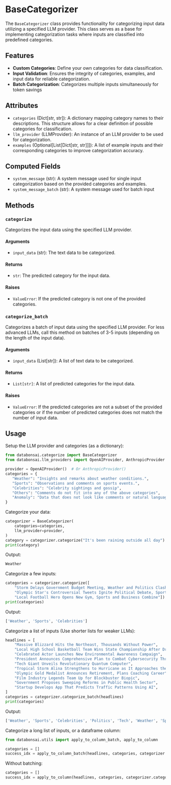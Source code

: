 # BaseCategorizer

The `BaseCategorizer` class provides functionality for categorizing input data
utilizing a specified LLM provider. This class serves as a base for implementing
categorization tasks where inputs are classified into predefined categories.

## Features

-   **Custom Categories**: Define your own categories for data classification.
-   **Input Validation**: Ensures the integrity of categories, examples, and
    input data for reliable categorization.
-   **Batch Categorization**: Categorizes multiple inputs simultaneously for
    token savings

## Attributes

-   `categories` (Dict[str, str]): A dictionary mapping category names to their
    descriptions. This structure allows for a clear definition of possible
    categories for classification.
-   `llm_provider` (LLMProvider): An instance of an LLM provider to be used for
    categorization.
-   `examples` (Optional[List[Dict[str, str]]]): A list of example inputs and
    their corresponding categories to improve categorization accuracy.

## Computed Fields

-   `system_message` (str): A system message used for single input
    categorization based on the provided categories and examples.
-   `system_message_batch` (str): A system message used for batch input

## Methods

### `categorize`

Categorizes the input data using the specified LLM provider.

#### Arguments

-   `input_data` (str): The text data to be categorized.

#### Returns

-   `str`: The predicted category for the input data.

#### Raises

-   `ValueError`: If the predicted category is not one of the provided
    categories.

### `categorize_batch`

Categorizes a batch of input data using the specified LLM provider. For less
advanced LLMs, call this method on batches of 3-5 inputs (depending on the
length of the input data).

#### Arguments

-   `input_data` (List[str]): A list of text data to be categorized.

#### Returns

-   `List[str]`: A list of predicted categories for the input data.

#### Raises

-   `ValueError`: If the predicted categories are not a subset of the provided
    categories or if the number of predicted categories does not match the
    number of input data.

## Usage

Setup the LLM provider and categories (as a dictionary):

```python
from databonsai.categorize import BaseCategorizer
from databonsai.llm_providers import OpenAIProvider, AnthropicProvider

provider = OpenAIProvider()  # Or AnthropicProvider()
categories = {
   "Weather": "Insights and remarks about weather conditions.",
   "Sports": "Observations and comments on sports events.",
   "Celebrities": "Celebrity sightings and gossip",
   "Others": "Comments do not fit into any of the above categories",
   "Anomaly": "Data that does not look like comments or natural language",
}
```

Categorize your data:

```python
categorizer = BaseCategorizer(
    categories=categories,
    llm_provider=provider,
)
category = categorizer.categorize("It's been raining outside all day")
print(category)
```

Output:

```python
Weather
```

Categorize a few inputs:

```python
categories = categorizer.categorize([
    "Storm Delays Government Budget Meeting, Weather and Politics Clash",
    "Olympic Star's Controversial Tweets Ignite Political Debate, Sports Meets Politics",
    "Local Football Hero Opens New Gym, Sports and Business Combine"])
print(categories)
```

Output:

```python
['Weather', 'Sports', 'Celebrities']
```

Categorize a list of inputs (Use shorter lists for weaker LLMs):

```python
headlines = [
    "Massive Blizzard Hits the Northeast, Thousands Without Power",
    "Local High School Basketball Team Wins State Championship After Dramatic Final",
    "Celebrated Actor Launches New Environmental Awareness Campaign",
    "President Announces Comprehensive Plan to Combat Cybersecurity Threats",
    "Tech Giant Unveils Revolutionary Quantum Computer",
    "Tropical Storm Alina Strengthens to Hurricane as It Approaches the Coast",
    "Olympic Gold Medalist Announces Retirement, Plans Coaching Career",
    "Film Industry Legends Team Up for Blockbuster Biopic",
    "Government Proposes Sweeping Reforms in Public Health Sector",
    "Startup Develops App That Predicts Traffic Patterns Using AI",
]
categories = categorizer.categorize_batch(headlines)
print(categories)
```

Output:

```python
['Weather', 'Sports', 'Celebrities', 'Politics', 'Tech', 'Weather', 'Sports', 'Celebrities', 'Politics', 'Tech']
```

Categorize a long list of inputs, or a dataframe column:

```python
from databonsai.utils import apply_to_column_batch, apply_to_column

categories = []
success_idx = apply_to_column_batch(headlines, categories, categorizer.categorize, 3, 0)
```

Without batching:

```python
categories = []
success_idx = apply_to_column(headlines, categories, categorizer.categorize)
```
